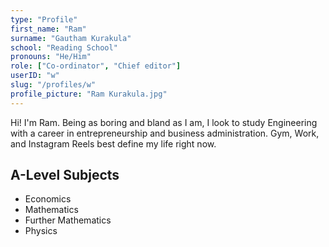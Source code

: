 ```yaml
---
type: "Profile"
first_name: "Ram"
surname: "Gautham Kurakula"
school: "Reading School"
pronouns: "He/Him"
role: ["Co-ordinator", "Chief editor"]
userID: "w"
slug: "/profiles/w"
profile_picture: "Ram Kurakula.jpg"
---
```


Hi! I'm Ram. Being as boring and bland as I am, I look to study Engineering with a career in entrepreneurship and business administration. Gym, Work, and Instagram Reels best define my life right now.

## A-Level Subjects

- Economics
- Mathematics
- Further Mathematics
- Physics